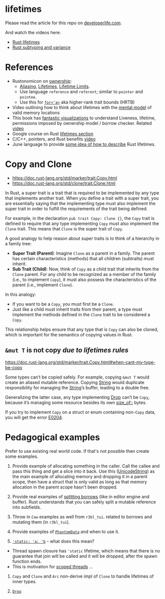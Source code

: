 # lifetimes

Please read the article for this repo on
[developerlife.com](https://developerlife.com/2024/09/02/rust-lifetimes/).

And watch the videos here:

- [Rust lifetimes](https://youtu.be/eIJxAEcle7E)
- [Rust subtyping and variance](https://youtu.be/HRlpYXi4E-M)

# References

- Rustonomicon on [ownership](https://doc.rust-lang.org/nomicon/ownership.html):
  - [Aliasing](https://doc.rust-lang.org/nomicon/aliasing.html),
    [Lifetimes](https://doc.rust-lang.org/nomicon/lifetimes.html),
    [Lifetime Limits](https://doc.rust-lang.org/nomicon/lifetime-mismatch.html).
  - Use language `reference` and `referent`; similar to `pointer` and `pointee`.
  - Use this for [`for<'a>`](https://doc.rust-lang.org/nomicon/hrtb.html) aka higher-rank trait
    bounds (HRTB)
- Video outlining how to think about lifetimes with the
  [mental model](https://youtu.be/gRAVZv7V91Q?si=F4hKzDl6Ax983Spd) of valid memory locations
- This book has
  [fantastic visualizations](https://rust-book.cs.brown.edu/ch04-02-references-and-borrowing.html#references-change-permissions-on-paths)
  to understand Liveness, lifetime, permissions imposed by ownership model / borrow checker. Related
  [video](https://www.youtube.com/live/u85bozA3bv0?si=2DXaSyeVrc3ZCWYk)
- Google course on Rust
  [lifetimes section](https://google.github.io/comprehensive-rust/lifetimes.html)
- C/C++, pointers, and Rust benefits [video](https://youtu.be/2q3RLffSvEc?si=D6uQu_g-KdAOGjsc)
- June language to provide
  [some idea of how to describe](https://www.sophiajt.com/search-for-easier-safe-systems-programming/)
  Rust lifetimes.

# Copy and Clone

- <https://doc.rust-lang.org/std/marker/trait.Copy.html>
- <https://doc.rust-lang.org/std/clone/trait.Clone.html>

In Rust, a super trait is a trait that is required to be implemented by any type that implements
another trait. When you define a trait with a super trait, you are essentially saying that the
implementing type must also implement the super trait in order to fulfill the requirements of the
trait being defined.

For example, in the declaration `pub trait Copy: Clone {}`, the `Copy` trait is defined to require
that any type implementing `Copy` must also implement the `Clone` trait. This means that `Clone` is
the super trait of `Copy`.

A good analogy to help reason about super traits is to think of a hierarchy in a family tree:

- **Super Trait (Parent)**: Imagine `Clone` as a parent in a family. The parent has certain
  characteristics (methods) that all children (subtraits) must inherit.
- **Sub Trait (Child)**: Now, think of `Copy` as a child trait that inherits from the `Clone`
  parent. For any child to be recognized as a member of the family (i.e., to implement `Copy`), it
  must also possess the characteristics of the parent (i.e., implement `Clone`).

In this analogy:

- If you want to be a `Copy`, you must first be a `Clone`.
- Just like a child must inherit traits from their parent, a type must implement the methods defined
  in the `Clone` trait to be considered a `Copy`.

This relationship helps ensure that any type that is `Copy` can also be cloned, which is important
for the semantics of copying values in Rust.

## `&mut T` is not copy _due to lifetimes rules_

<https://doc.rust-lang.org/std/marker/trait.Copy.html#when-cant-my-type-be-copy>

Some types can’t be copied safely. For example, copying `&mut T` would create an aliased mutable
reference. Copying [String](https://doc.rust-lang.org/std/string/struct.String.html) would duplicate
responsibility for managing the [String](https://doc.rust-lang.org/std/string/struct.String.html)’s
buffer, leading to a double free.

Generalizing the latter case, any type implementing
[Drop](https://doc.rust-lang.org/std/ops/trait.Drop.html) can’t be `Copy`, because it’s managing
some resource besides its own [size_of::<T>](https://doc.rust-lang.org/std/mem/fn.size_of.html)
bytes.

If you try to implement `Copy` on a struct or enum containing non-`Copy` data, you will get the
error [E0204](https://doc.rust-lang.org/error_codes/E0204.html).

# Pedagogical examples

Prefer to use existing real world code. If that's not possible then create some examples.

1. Provide example of allocating something in the caller. Call the callee and pass this thing and
   get a slice into it back. Use this
   ([UnicodeString](https://github.com/r3bl-org/r3bl-open-core/blob/main/core/src/tui_core/graphemes/mod.rs))
   as the main example of allocating memory and dropping it in a parent scope, then have a struct
   that is only valid as long as that memory allocation in the parent scope hasn't been dropped.

1. Provide real examples of
   [splitting borrows](https://doc.rust-lang.org/nomicon/borrow-splitting.html) (like in editor
   engine and buffer). Rust understands that you can safely split a mutable reference into
   subfields.

1. Throw in `Cow` examples as well from `r3bl_tui`. related to borrows and mutating them (in
   `r3bl_tui`).

1. Provide examples of [`PhantomData`](https://doc.rust-lang.org/nomicon/phantom-data.html) and when
   to use it.

1. [`'static: 'a: 'b`](https://doc.rust-lang.org/nomicon/subtyping.html) - what does this mean?

- Thread spawn closure has `'static` lifetime, which means that there is no guarantee that join will
  be called and it will be dropped, after the spawn function ends.
- This is motivation for [scoped threads](https://doc.rust-lang.org/stable/std/thread/fn.scope.html)
  ...

1. `Copy` and `Clone` and `Arc` non-derive impl of `Clone` to handle lifetimes of inner types.

1. [`Drop`](https://doc.rust-lang.org/nomicon/dropck.html)
